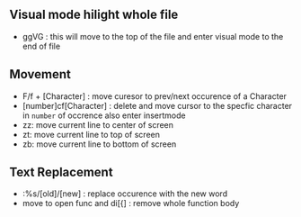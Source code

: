 ## Visual mode hilight whole file
- ggVG : this will move to the top of the file and enter visual mode to the end of file

## Movement
- F/f + [Character] : move curesor to prev/next occurence of a Character
- [number]cf[Character] : delete and move cursor to the specfic character in `number` of occrence also enter insertmode
- zz: move current line to center of screen
- zt: move current line to top of screen
- zb: move current line to bottom of screen

## Text Replacement
- :%s/[old]/[new] : replace occurence with the new word
- move to open func and di[{] : remove whole function body